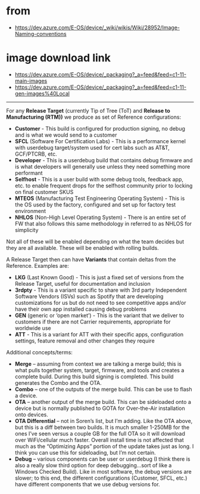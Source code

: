 # from
- https://dev.azure.com/E-OS/device/_wiki/wikis/Wiki/28952/Image-Naming-conventions

# image download link
- https://dev.azure.com/E-OS/device/_packaging?_a=feed&feed=c1-11-main-images
- https://dev.azure.com/E-OS/device/_packaging?_a=feed&feed=c1-11-gen-images%40Local


---
For any **Release Target** (currently Tip of Tree (ToT) and **Release to Manufacturing (RTM))** we produce as set of Reference configurations:
- **Customer** - This build is configured for production signing, no debug and is what we would send to a customer
- **SFCL** (Software For Certification Labs) - This is a performance kernel with userdebug target/system used for cert labs such as AT&T, GCF/PTCRB, etc.
- **Developer** - This is a userdebug build that contains debug firmware and is what developers will generally use unless they need something more performant
- **Selfhost** - This is a user build with some debug tools, feedback app, etc. to enable frequent drops for the selfhost community prior to locking on final customer SKUS
- **MTEOS** (Manufacturing Test Engineering Operating System) - This is the OS used by the factory, configured and set up for factory test environment
- **NHLOS** (Non-High Level Operating System) - There is an entire set of FW that also follows this same methodology in referred to as NHLOS for simplicity

Not all of these will be enabled depending on what the team decides but they are all available. These will be enabled with rolling builds.

A Release Target then can have **Variants** that contain deltas from the Reference.  Examples are:
- **LKG** (Last Known Good) - This is just a fixed set of versions from the Release Target, useful for documentation and inclusion
- **3rdpty** - This is a variant specific to share with 3rd party Independent Software Vendors (ISVs) such as Spotify that are developing customizations for us but do not need to see competitive apps and/or have their own app installed causing debug problems
- **GEN** (generic or ‘open market’) - This is the variant that we deliver to customers if there are not Carrier requirements, appropriate for worldwide use
- **ATT** - This is a variant for ATT with their specific apps, configuration settings, feature removal and other changes they require

Additional concepts/terms:
- **Merge** – assuming from context we are talking a merge build; this is what pulls together system, target, firmware, and tools and creates a complete build. During this build signing is completed. This build generates the Combo and the OTA.
- **Combo** – one of the outputs of the merge build. This can be use to flash a device.
- **OTA** – another output of the merge build. This can be sideloaded onto a device but is normally published to GOTA for Over-the-Air installation onto devices.
- **OTA Differential** – not in Soren’s list, but I’m adding. Like the OTA above, but this is a diff between two builds. It is much smaller 1-250MB for the ones I’ve seen versus a couple GB for the full OTA so it will download over WiFi/cellular much faster. Overall install time is not affected that much as the “Optimizing Apps” portion of the update takes just as long. I think you can use this for sideloading, but I’m not certain.
- **Debug** – various components can be user or userdebug (I think there is also a really slow third option for deep debugging…sort of like a Windows Checked Build). Like in most software, the debug versions are slower; to this end, the different configurations (Customer, SFCL, etc.) have different components that we use debug versions for.
